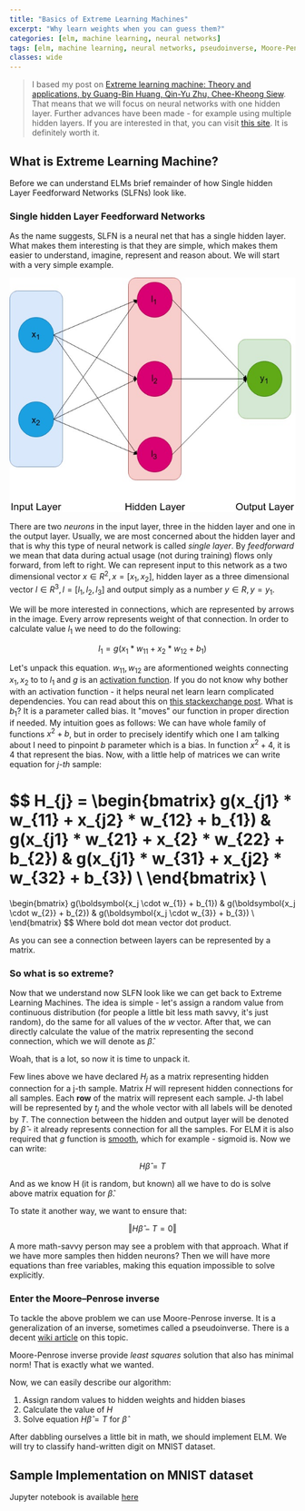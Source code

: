 ```yaml
---
title: "Basics of Extreme Learning Machines"
excerpt: "Why learn weights when you can guess them?"
categories: [elm, machine learning, neural networks]
tags: [elm, machine learning, neural networks, pseudoinverse, Moore-Penrose inverse]
classes: wide
---
```


> I based my post on [Extreme learning machine: Theory and applications, by Guang-Bin Huang, Qin-Yu Zhu, Chee-Kheong Siew](http://axon.cs.byu.edu/~martinez/classes/678/Presentations/Yao.pdf). That means that we will focus on neural networks with one hidden layer. Further advances have been made - for example using multiple hidden layers. If you are interested in that, you can visit [this site](http://www.ntu.edu.sg/home/egbhuang/). It is definitely worth it. 

## What is Extreme Learning Machine?

Before we can understand ELMs brief remainder of how Single hidden Layer Feedforward Networks (SLFNs) look like.

### Single hidden Layer Feedforward Networks

As the name suggests, SLFN is a neural net that has a single hidden layer. What makes them interesting is that they are simple, which makes them easier to understand, imagine, represent and reason about. We will start with a very simple example.

![Single layer Feedforward Network](/assets/img/slfn.jpg "SLFN")

There are two _neurons_ in the input layer, three in the hidden layer and one in the output layer. Usually, we are most concerned about the hidden layer and that is why this type of neural network is called _single layer_. By _feedforward_ we mean that data during actual usage (not during training) flows only forward, from left to right. We can represent input to this network as a two dimensional vector $x \in R^{2}, x = [x_{1}, x_{2}]$, hidden layer as a three dimensional vector $l \in R^{3}, l = [l_{1}, l_{2}, l_{3}]$ and output simply as a number $y \in R, y = y_{1}$.

We will be more interested in connections, which are represented by arrows in the image. Every arrow represents weight of that connection. In order to calculate value $l_{1}$ we need to do the following:

$$l_{1} = g(x_{1} * w_{11} + x_{2} * w_{12} + b_{1})$$

Let's unpack this equation. $w_{11}, w_{12}$ are aformentioned weights connecting $x_{1}, x_{2}$ to to $l_1$ and $g$ is an [activation function](https://en.wikipedia.org/wiki/Activation_function). If you do not know why bother with an activation function - it helps neural net learn learn complicated dependencies. You can read about this on [this stackexchange post](https://ai.stackexchange.com/questions/5493/what-is-the-purpose-of-an-activation-function-in-neural-networks). What is $b_{1}$? It is a parameter called bias. It "moves" our function in proper direction if needed. My intuition goes as follows: We can have whole family of functions $x^{2} + b$, but in order to precisely identify which one I am talking about I need to pinpoint $b$ parameter which is a bias. In function $x^{2} + 4$, it is 4 that represent the bias. Now, with a little help of matrices we can write equation for _j-th_ sample:

$$
H_{j} = 
\begin{bmatrix}
g(x_{j1} * w_{11} + x_{j2} * w_{12} + b_{1}) & g(x_{j1} * w_{21} + x_{2} * w_{22} + b_{2}) & g(x_{j1} * w_{31} + x_{j2} * w_{32} + b_{3}) \\
\end{bmatrix} \\
= 
\begin{bmatrix}
g(\boldsymbol{x_j \cdot w_{1}} + b_{1}) & g(\boldsymbol{x_j \cdot w_{2}} + b_{2}) & g(\boldsymbol{x_j \cdot w_{3}} + b_{3}) \\
\end{bmatrix}
$$
Where bold dot mean vector dot product.

As you can see a connection between layers can be represented by a matrix.

### So what is so extreme?

Now that we understand now SLFN look like we can get back to Extreme Learning Machines. The idea is simple - let's assign a random value from continuous distribution (for people a little bit less math savvy, it's just random), do the same for all values of the $w$ vector. After that, we can directly calculate the value of the matrix representing the second connection, which we will denote as $\hat{\beta}$.

Woah, that is a lot, so now it is time to unpack it.

Few lines above we have declared $H_j$ as a matrix representing hidden connection for a j-th sample. Matrix $H$ will represent hidden connections for all samples. Each **row** of the matrix will represent each sample. J-th label will be represented by $t_{j}$ and the whole vector with all labels will be denoted by $T$. The connection between the hidden and output layer will be denoted by $\hat{\beta}$ - it already represents connection for all the samples. For ELM it is also required that $g$ function is [smooth](https://en.wikipedia.org/wiki/Smoothness), which for example - sigmoid is. Now we can write:

$$H\hat{\beta} = T$$

And as we know H (it is random, but known) all we have to do is solve above matrix equation for $\hat{\beta}$.

To state it another way, we want to ensure that:

$$\Vert H\hat{\beta} - T = 0\Vert$$

A more math-savvy person may see a problem with that approach. What if we have more samples then hidden neurons? Then we will have more equations than free variables, making this equation impossible to solve explicitly.

### Enter the Moore–Penrose inverse

To tackle the above problem we can use Moore-Penrose inverse. It is a generalization of an inverse, sometimes called a pseudoinverse. There is a decent [wiki article](https://en.wikipedia.org/wiki/Moore%E2%80%93Penrose_inverse) on this topic.

Moore-Penrose inverse provide _least squares_ solution that also has minimal norm! That is exactly what we wanted. 

Now, we can easily describe our algorithm:

1. Assign random values to hidden weights and hidden biases
2. Calculate the value of $H$
3. Solve equation $H\hat{\beta} = T$ for $\hat{\beta}$

After dabbling ourselves a little bit in math, we should implement ELM. We will try to classify hand-written digit on MNIST dataset.

## Sample Implementation on MNIST dataset

Jupyter notebook is available [here](https://github.com/navaro1/navaro1.github.io/blob/master/_resources/Extreme%20Learning%20Machine.ipynb)
